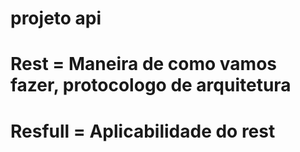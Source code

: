 # projeto api 

# Rest = Maneira de como vamos fazer, protocologo de arquitetura 
# Resfull = Aplicabilidade do rest